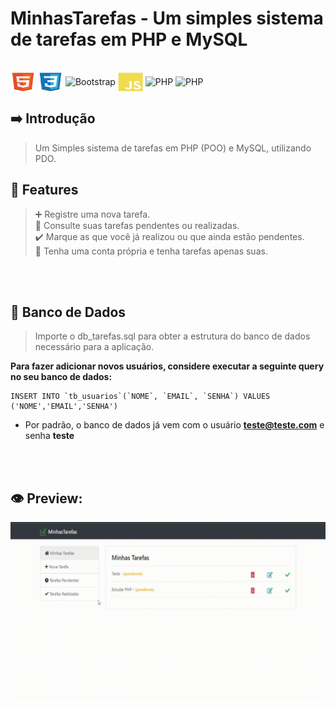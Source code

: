 # MinhasTarefas - Um simples sistema de tarefas em PHP e MySQL
<div style="display: inline_block"><br>
  
  <img align="center" alt="HTML" height="30" width="40" src="https://raw.githubusercontent.com/devicons/devicon/master/icons/html5/html5-original.svg">
  <img align="center" alt="CSS" height="30" width="40" src="https://raw.githubusercontent.com/devicons/devicon/master/icons/css3/css3-original.svg">
  <img align="center" alt="Bootstrap" height="30" width="40" src="https://cdn.jsdelivr.net/gh/devicons/devicon/icons/bootstrap/bootstrap-plain-wordmark.svg">
  <img align="center" alt="Javascript" height="30" width="40" src="https://raw.githubusercontent.com/devicons/devicon/master/icons/javascript/javascript-plain.svg">
  <img align="center" alt="PHP" height="30" width="40" src="https://cdn.jsdelivr.net/gh/devicons/devicon/icons/php/php-original.svg">
  <img align="center" alt="PHP" height="30" width="40" src="https://cdn.jsdelivr.net/gh/devicons/devicon/icons/mysql/mysql-original-wordmark.svg">
 
</div>

## ➡️ Introdução

> Um Simples sistema de tarefas em PHP (POO) e MySQL, utilizando PDO.


## 🔎 Features

> ➕ Registre uma nova tarefa. <br/>👀 Consulte suas tarefas pendentes ou realizadas.<br/>✔️ Marque as que você já realizou ou que ainda estão pendentes.<br/>👤 Tenha uma conta própria e tenha tarefas apenas suas.

<br/><br/>

## 💾 Banco de Dados

> Importe o db_tarefas.sql para obter a estrutura do banco de dados necessário para a aplicação.

<b>Para fazer adicionar novos usuários, considere executar a seguinte query no seu banco de dados:</b>
```
INSERT INTO `tb_usuarios`(`NOME`, `EMAIL`, `SENHA`) VALUES ('NOME','EMAIL','SENHA')
```
* Por padrão, o banco de dados já vem com o usuário <B>teste@teste.com</B> e senha <B>teste</B>


<br/><br/>

## 👁️ Preview:

![](tarefasgif.gif)

